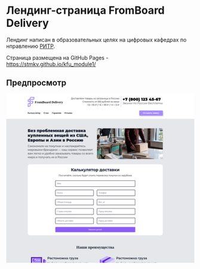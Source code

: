 # Лендинг-страница FromBoard Delivery

Лендинг написан в образовательных целях на цифровых кафедрах по нправлению [РИТР](https://ck.kpfu.ru/).

Страница размещена на GitHub Pages - https://stmkv.github.io/kfu_module1/



## Предпросмотр


![1733575006951](image/README/1733575006951.png)
